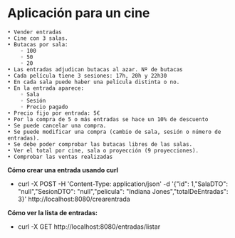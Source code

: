 # Aplicación para un cine

    • Vender entradas
    • Cine con 3 salas.
    • Butacas por sala:
        ◦ 100
        ◦ 50
        ◦ 20
    • Las entradas adjudican butacas al azar. Nº de butacas
    • Cada película tiene 3 sesiones: 17h, 20h y 22h30
    • En cada sala puede haber una película distinta o no.
    • En la entrada aparece:
        ◦ Sala
        ◦ Sesión
        ◦ Precio pagado
    • Precio fijo por entrada: 5€
    • Por la compra de 5 o más entradas se hace un 10% de descuento
    • Se puede cancelar una compra.
    • Se puede modificar una compra (cambio de sala, sesión o número de entradas).
    • Se debe poder comprobar las butacas libres de las salas.
    • Ver el total por cine, sala o proyección (9 proyecciones).
    • Comprobar las ventas realizadas
    
    
**Cómo crear una entrada usando curl**

- curl -X POST -H 'Content-Type: application/json' -d '{"id": 1,"SalaDTO": "null","SesionDTO": "null","pelicula": "Indiana Jones","totalDeEntradas": 3}' http://localhost:8080/crearentrada

**Cómo ver la lista de entradas:**

- curl -X GET http://localhost:8080/entradas/listar